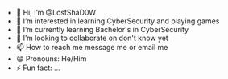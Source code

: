 - 👋 Hi, I’m @LostShaD0W
- 👀 I’m interested in learning CyberSecurity and playing games
- 🌱 I’m currently learning Bachelor's in CyberSecurity
- 💞️ I’m looking to collaborate on don't know yet
- 📫 How to reach me message me or email me
- 😄 Pronouns: He/Him
- ⚡ Fun fact: ...

<!---
LostShaD0W/LostShaD0W is a ✨ special ✨ repository because its `README.md` (this file) appears on your GitHub profile.
You can click the Preview link to take a look at your changes.
--->
